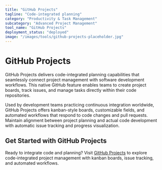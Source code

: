 ```yaml
---
title: "GitHub Projects"
tagline: "Code-integrated planning"
category: "Productivity & Task Management"
subcategory: "Advanced Project Management"
tool_name: "GitHub Projects"
deployment_status: "deployed"
image: "/images/tools/github-projects-placeholder.jpg"
---
```


# GitHub Projects

GitHub Projects delivers code-integrated planning capabilities that seamlessly connect project management with software development workflows. This native GitHub feature enables teams to create project boards, track issues, and manage tasks directly within their code repositories.

Used by development teams practicing continuous integration worldwide, GitHub Projects offers kanban-style boards, customizable fields, and automated workflows that respond to code changes and pull requests. Maintain alignment between project planning and actual code development with automatic issue tracking and progress visualization.

## Get Started with GitHub Projects

Ready to integrate code and planning? Visit [GitHub Projects](https://github.com/features/project-management) to explore code-integrated project management with kanban boards, issue tracking, and automated workflows.